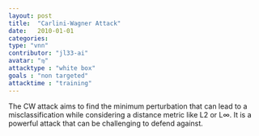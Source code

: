 ```yaml
---
layout: post
title:  "Carlini-Wagner Attack"
date:   2010-01-01
categories: 
type: "vnn"
contributor: "jl33-ai"
avatar: "♍︎"
attacktype : "white box"
goals : "non targeted"
attacktime : "training"
---
```


The CW attack aims to find the minimum perturbation that can lead to a misclassification while considering a distance metric like L2 or L∞. It is a powerful attack that can be challenging to defend against.